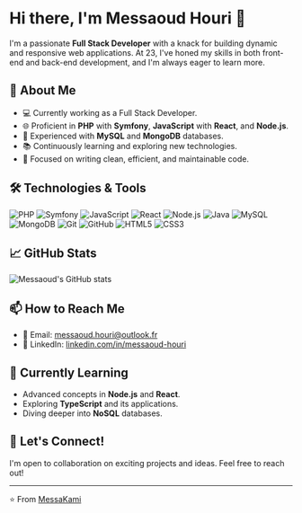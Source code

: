 # Hi there, I'm Messaoud Houri 👋

I'm a passionate **Full Stack Developer** with a knack for building dynamic and responsive web applications. At 23, I've honed my skills in both front-end and back-end development, and I'm always eager to learn more.

## 🚀 About Me

- 💻 Currently working as a Full Stack Developer.
- 🌐 Proficient in **PHP** with **Symfony**, **JavaScript** with **React**, and **Node.js**.
- 💾 Experienced with **MySQL** and **MongoDB** databases.
- 📚 Continuously learning and exploring new technologies.
- 🎯 Focused on writing clean, efficient, and maintainable code.

## 🛠️ Technologies & Tools

![PHP](https://img.shields.io/badge/-PHP-777BB4?style=flat&logo=php&logoColor=white)
![Symfony](https://img.shields.io/badge/-Symfony-000000?style=flat&logo=symfony&logoColor=white)
![JavaScript](https://img.shields.io/badge/-JavaScript-F7DF1E?style=flat&logo=javascript&logoColor=black)
![React](https://img.shields.io/badge/-React-61DAFB?style=flat&logo=react&logoColor=black)
![Node.js](https://img.shields.io/badge/-Node.js-339933?style=flat&logo=node.js&logoColor=white)
![Java](https://img.shields.io/badge/-Java-007396?style=flat&logo=java&logoColor=white)
![MySQL](https://img.shields.io/badge/-MySQL-4479A1?style=flat&logo=mysql&logoColor=white)
![MongoDB](https://img.shields.io/badge/-MongoDB-47A248?style=flat&logo=mongodb&logoColor=white)
![Git](https://img.shields.io/badge/-Git-F05032?style=flat&logo=git&logoColor=white)
![GitHub](https://img.shields.io/badge/-GitHub-181717?style=flat&logo=github&logoColor=white)
![HTML5](https://img.shields.io/badge/-HTML5-E34F26?style=flat&logo=html5&logoColor=white)
![CSS3](https://img.shields.io/badge/-CSS3-1572B6?style=flat&logo=css3&logoColor=white)

## 📈 GitHub Stats

![Messaoud's GitHub stats](https://github-readme-stats.vercel.app/api?username=MessaKami&show_icons=true&theme=dark)

## 📫 How to Reach Me

- 📧 Email: [messaoud.houri@outlook.fr](mailto:messaoud.houri@outlook.fr)
- 💼 LinkedIn: [linkedin.com/in/messaoud-houri](https://www.linkedin.com/in/messaoud-houri-5668b8298/)

## 🌱 Currently Learning

- Advanced concepts in **Node.js** and **React**.
- Exploring **TypeScript** and its applications.
- Diving deeper into **NoSQL** databases.

## 🤝 Let's Connect!

I'm open to collaboration on exciting projects and ideas. Feel free to reach out!

---

⭐️ From [MessaKami](https://github.com/MessaKami)

